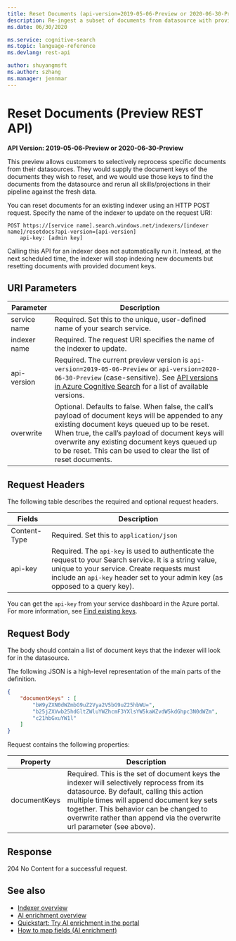 ```yaml
---
title: Reset Documents (api-version=2019-05-06-Preview or 2020-06-30-Preview)
description: Re-ingest a subset of documents from datasource with provided document keys.
ms.date: 06/30/2020

ms.service: cognitive-search
ms.topic: language-reference
ms.devlang: rest-api

author: shuyangmsft
ms.author: szhang
ms.manager: jennmar
---
```

# Reset Documents (Preview REST API)

**API Version: 2019-05-06-Preview or 2020-06-30-Preview**

This preview allows customers to selectively reprocess specific documents from their datasources. They would supply the document keys of the documents they wish to reset, 
and we would use those keys to find the documents from the datasource and rerun all skills/projections in their pipeline against the fresh data.

You can reset documents for an existing indexer using an HTTP POST request. Specify the name of the indexer to update on the request URI: 

```http
POST https://[service name].search.windows.net/indexers/[indexer name]/resetdocs?api-version=[api-version]   
    api-key: [admin key]  
``` 

Calling this API for an indexer does not automatically run it. Instead, at the next scheduled time, the indexer will stop indexing new documents but resetting documents 
with provided document keys.

## URI Parameters

| Parameter	  | Description  | 
|-------------|--------------|
| service name | Required. Set this to the unique, user-defined name of your search service. |
| indexer name  | Required. The request URI specifies the name of the indexer to update. |
| api-version | Required. The current preview version is `api-version=2019-05-06-Preview` or `api-version=2020-06-30-Preview` (case-sensitive). See [API versions in Azure Cognitive Search](https://docs.microsoft.com/azure/search/search-api-versions) for a list of available versions.|
| overwrite | Optional. Defaults to false. When false, the call’s payload of document keys will be appended to any existing document keys queued up to be reset. When true, the call’s payload of document keys will overwrite any existing document keys queued up to be reset. This can be used to clear the list of reset documents.|

## Request Headers

The following table describes the required and optional request headers.  

|Fields              |Description      |  
|--------------------|-----------------|  
|Content-Type|Required. Set this to `application/json`|  
|api-key|Required. The `api-key` is used to authenticate the request to your Search service. It is a string value, unique to your service. Create requests must include an `api-key` header set to your admin key (as opposed to a query key).|  

You can get the `api-key` from your service dashboard in the Azure portal. For more information, see [Find existing keys](https://docs.microsoft.com/azure/search/search-security-api-keys#find-existing-keys).   

## Request Body

The body should contain a list of document keys that the indexer will look for in the datasource. 

The following JSON is a high-level representation of the main parts of the definition. 

```json
{
    "documentKeys" : [
        "bW9yZXN0dWZmbG9uZ2Vya2V5bG9uZ25hbWU=",
        "b25jZXVwb25hdGltZWluYWZhcmF3YXlsYW5kaWZvdW5kdGhpc3N0dWZm",
        "c21hbGxuYW1l"
    ]
}
```
 Request contains the following properties:
 
|Property|Description|  
|--------------|-----------------|
|documentKeys|Required. This is the set of document keys the indexer will selectively reprocess from its datasource. By default, calling this action multiple times will append document key sets together. This behavior can be changed to overwrite rather than append via the overwrite url parameter (see above).|

## Response  
204 No Content for a successful request.

## See also

+ [Indexer overview](https://docs.microsoft.com/azure/search/search-indexer-overview)
+ [AI enrichment overview](https://docs.microsoft.com/azure/search/cognitive-search-concept-intro)
+ [Quickstart: Try AI enrichment in the portal](https://docs.microsoft.com/azure/search/cognitive-search-quickstart-blob)
+ [How to map fields (AI enrichment)](https://docs.microsoft.com/azure/search/cognitive-search-output-field-mapping)
